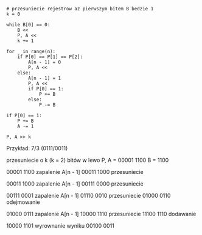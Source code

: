 ```
# przesuniecie rejestrow az pierwszym bitem B bedzie 1
k = 0

while B[0] == 0:
    B <<
    P, A <<
    k += 1

for _ in range(n):
    if P[0] == P[1] == P[2]:
        A[n - 1] = 0
        P, A <<
    else:
        A[n - 1] = 1
        P, A <<
        if P[0] == 1:
            P += B
        else:
            P -= B
        
if P[0] == 1:
    P += B        
    A -= 1

P, A >> k
```

Przykład: 7/3 (0111/0011)

przesuniecie o k (k = 2) bitów w lewo
P, A = 00001 1100
B = 1100

00001 1100 zapalenie A[n - 1]
00011 1000 przesuniecie

00011 1000 zapalenie A[n - 1]
00111 0000 przesuniecie

00111 0001 zapalenie A[n - 1]
01110 0010 przesuniecie
01000 0110 odejmowanie

01000 0111 zapalenie A[n - 1]
10000 1110 przesuniecie
11100 1110 dodawanie

10000 1101 wyrownanie wyniku
00100 0011 



